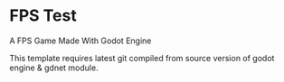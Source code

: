# FPS Test
A FPS Game Made With Godot Engine

This template requires latest git compiled from source version of godot engine & gdnet module.
